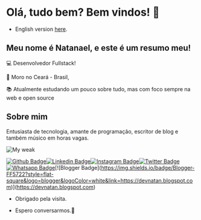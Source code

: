 # Olá, tudo bem? Bem vindos! 👋

- English version [here](./README-EN.md).


## Meu nome é Natanael, e este é um resumo meu!

 

:computer: Desenvolvedor Fullstack!

:house_with_garden: Moro no Ceará - Brasil,

:books: Atualmente estudando um pouco sobre tudo, mas com foco sempre na web e open source

 

## Sobre mim

Entusiasta de tecnologia, amante de programação, escritor de blog e também músico em horas vagas.

![My weak](https://github-readme-streak-stats.herokuapp.com/?user=natanfeitosa)

[![Github Badge](https://img.shields.io/badge/-Github-000?style=flat-square&logo=Github&logoColor=white&link=https://github.com/natanfeitosa/)](https://github.com/natanfeitosa/)[![Linkedin Badge](https://img.shields.io/badge/-LinkedIn-blue?style=flat-square&logo=Linkedin&logoColor=white&link=https://www.linkedin.com/in/natan-feitosa/)](https://www.linkedin.com/in/natan-feitosa/)[![Instagram Badge](https://img.shields.io/badge/Instagram-E4405F?style=flat-square&logo=instagram&logoColor=white)](https://instagram.com/santos_natanoficial)[![Twitter Badge](https://img.shields.io/badge/Twitter-1DA1F2?style=flat-square&logo=twitter&logoColor=white
)](https://twitter.com/dev_natan)[![Whatsapp Badge](https://img.shields.io/badge/WhatsApp-25D366?style=flat-square&logo=whatsapp&logoColor=white)](https://api.whatsapp.com/send?phone=5588994419061&text=Ol%C3%A1%20Natanael,%20tudo%20bem?%20Te%20encontrei%20no%20Github...)[![Blogger Badge](https://img.shields.io/badge/Blogger-FF5722?style=flat-square&logo=blogger&logoColor=white&link=https://devnatan.blogspot.com)](https://devnatan.blogspot.com)


- Obrigado pela visita.

- Espero conversarmos.👋
